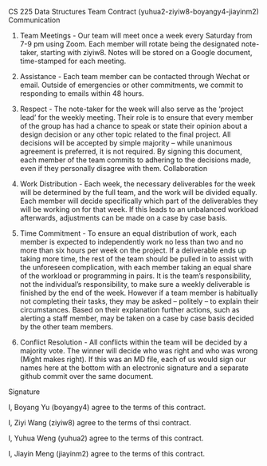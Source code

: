 CS 225 Data Structures 
Team Contract (yuhua2-ziyiw8-boyangy4-jiayinm2) Communication 
1. Team Meetings - Our team will meet once a week every Saturday from 7-9 pm using Zoom. Each member will rotate being the designated note-taker, starting with ziyiw8. Notes will be stored on a Google document, time-stamped for each meeting.

2. Assistance - Each team member can be contacted through Wechat or email. Outside of emergencies or other commitments, we commit to responding to emails within 48 hours. 
3. Respect - The note-taker for the week will also serve as the ‘project lead’ for the weekly meeting. Their role is to ensure that every member of the group has had a chance to speak or state their opinion about a design decision or any other topic related to the final project. All decisions will be accepted by simple majority – while unanimous agreement is preferred, it is not required. By signing this document, each member of the team commits to adhering to the decisions made, even if they personally disagree with them. 
Collaboration 
1. Work Distribution - Each week, the necessary deliverables for the week will be determined by the full team, and the work will be divided equally. Each member will decide specifically which part of the deliverables they will be working on for that week. If this leads to an unbalanced workload afterwards, adjustments can be made on a case by case basis. 
2. Time Commitment - To ensure an equal distribution of work, each member is expected to independently work no less than two and no more than six hours per week on the project. If a deliverable ends up taking more time, the rest of the team should be pulled in to assist with the unforeseen complication, with each member taking an equal share of the workload or programming in pairs. It is the team’s responsibility, not the individual’s responsibility, to make sure a weekly deliverable is finished by the end of the week. 
However if a team member is habitually not completing their tasks, they may be asked – politely – to explain their circumstances. Based on their explanation further actions, such as alerting a staff member, may be taken on a case by case basis decided by the other team members. 
3. Conflict Resolution - All conflicts within the team will be decided by a majority vote. The winner will decide who was right and who was wrong (Might makes right). 
If this was an MD file, each of us would sign our names here at the bottom with an electronic signature and a separate github commit over the same document. 

Signature

I, Boyang Yu (boyangy4) agree to the terms of this contract.

I, Ziyi Wang (ziyiw8) agree to the terms of thsi contract.

I, Yuhua Weng (yuhua2) agree to the terms of this contract.

I, Jiayin Meng (jiayinm2) agree to the terms of this contract.
